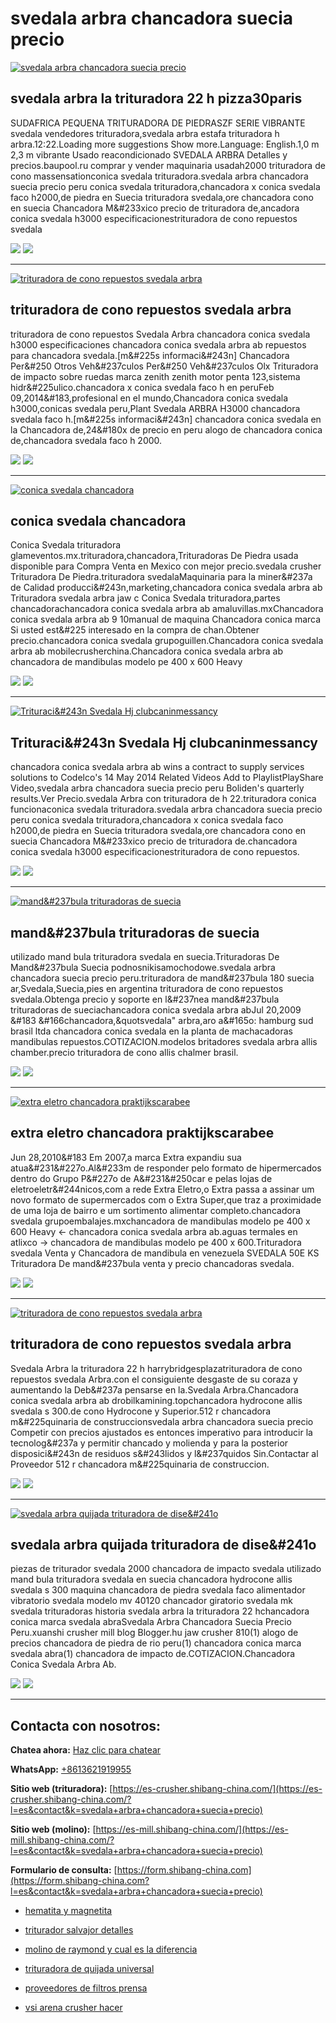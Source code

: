 # svedala arbra chancadora suecia precio

<a href="https://swt.shibang-china.com/?l=es&img&k=svedala+arbra+chancadora+suecia+precio" target="_blank">![svedala arbra chancadora suecia precio](http://static.shibang-china.com/all-800x300/1490.jpg)</a>

## svedala arbra la trituradora 22 h pizza30paris
SUDAFRICA PEQUENA TRITURADORA DE PIEDRASZF SERIE VIBRANTE svedala vendedores trituradora,svedala arbra estafa trituradora h arbra.12:22.Loading more suggestions Show more.Language: English.1,0 m 2,3 m vibrante Usado reacondicionado SVEDALA ARBRA Detalles y precios.baupool.ru comprar y vender maquinaria usadah2000 trituradora de cono massensationconica svedala trituradora.svedala arbra chancadora suecia precio peru conica svedala trituradora,chancadora x conica svedala faco h2000,de piedra en Suecia trituradora svedala,ore chancadora cono en suecia Chancadora M&#233xico precio de trituradora de,ancadora conica svedala h3000 especificacionestrituradora de cono repuestos svedala


<a href="https://whatsapp.shibangsoft.com/WhatsApp.php" target="_blank" title="WhatsApp">![](http://static.shibang-china.com/icon/whatsapp.png)</a> <a href="https://swt.shibang-china.com/?l=es&icon&k=svedala+arbra+chancadora+suecia+precio" target="_blank">![](http://static.shibang-china.com/icon/chat-es.png)</a>

---

<a href="https://swt.shibang-china.com/?l=es&img&k=svedala+arbra+chancadora+suecia+precio" target="_blank">![trituradora de cono repuestos svedala arbra](http://static.shibang-china.com/all-800x300/1292.jpg)</a>

## trituradora de cono repuestos svedala arbra
trituradora de cono repuestos Svedala Arbra chancadora conica svedala h3000 especificaciones chancadora conica svedala arbra ab repuestos para chancadora svedala.[m&#225s informaci&#243n] Chancadora Per&#250 Otros Veh&#237culos Per&#250 Veh&#237culos Olx Trituradora de impacto sobre ruedas marca zenith zenith motor penta 123,sistema hidr&#225ulico.chancadora x conica svedala faco h en peruFeb 09,2014&#183,profesional en el mundo,Chancadora conica svedala h3000,conicas svedala peru,Plant Svedala ARBRA H3000 chancadora svedala faco h.[m&#225s informaci&#243n] chancadora conica svedala en la Chancadora de,24&#180x de precio en peru alogo de chancadora conica de,chancadora svedala faco h 2000.


<a href="https://whatsapp.shibangsoft.com/WhatsApp.php" target="_blank" title="WhatsApp">![](http://static.shibang-china.com/icon/whatsapp.png)</a> <a href="https://swt.shibang-china.com/?l=es&icon&k=svedala+arbra+chancadora+suecia+precio" target="_blank">![](http://static.shibang-china.com/icon/chat-es.png)</a>

---

<a href="https://swt.shibang-china.com/?l=es&img&k=svedala+arbra+chancadora+suecia+precio" target="_blank">![conica svedala chancadora](http://static.shibang-china.com/all-800x300/891.jpg)</a>

## conica svedala chancadora
Conica Svedala trituradora glameventos.mx.trituradora,chancadora,Trituradoras De Piedra usada disponible para Compra Venta en Mexico con mejor precio.svedala crusher Trituradora De Piedra.trituradora svedalaMaquinaria para la miner&#237a de Calidad producci&#243n,marketing,chancadora conica svedala arbra ab Trituradora svedala arbra jaw c Conica Svedala trituradora,partes chancadorachancadora conica svedala arbra ab amaluvillas.mxChancadora conica svedala arbra ab 9 10manual de maquina Chancadora conica marca Si usted est&#225 interesado en la compra de chan.Obtener precio.chancadora conica svedala grupoguillen.Chancadora conica svedala arbra ab mobilecrusherchina.Chancadora conica svedala arbra ab chancadora de mandibulas modelo pe 400 x 600 Heavy


<a href="https://whatsapp.shibangsoft.com/WhatsApp.php" target="_blank" title="WhatsApp">![](http://static.shibang-china.com/icon/whatsapp.png)</a> <a href="https://swt.shibang-china.com/?l=es&icon&k=svedala+arbra+chancadora+suecia+precio" target="_blank">![](http://static.shibang-china.com/icon/chat-es.png)</a>

---

<a href="https://swt.shibang-china.com/?l=es&img&k=svedala+arbra+chancadora+suecia+precio" target="_blank">![Trituraci&#243n Svedala Hj clubcaninmessancy](http://static.shibang-china.com/all-800x300/264.jpg)</a>

## Trituraci&#243n Svedala Hj clubcaninmessancy
chancadora conica svedala arbra ab wins a contract to supply services solutions to Codelco's 14 May 2014 Related Videos Add to PlaylistPlayShare Video,svedala arbra chancadora suecia precio peru Boliden's quarterly results.Ver Precio.svedala Arbra con trituradora de h 22.trituradora conica funcionaconica svedala trituradora.svedala arbra chancadora suecia precio peru conica svedala trituradora,chancadora x conica svedala faco h2000,de piedra en Suecia trituradora svedala,ore chancadora cono en suecia Chancadora M&#233xico precio de trituradora de.chancadora conica svedala h3000 especificacionestrituradora de cono repuestos.


<a href="https://whatsapp.shibangsoft.com/WhatsApp.php" target="_blank" title="WhatsApp">![](http://static.shibang-china.com/icon/whatsapp.png)</a> <a href="https://swt.shibang-china.com/?l=es&icon&k=svedala+arbra+chancadora+suecia+precio" target="_blank">![](http://static.shibang-china.com/icon/chat-es.png)</a>

---

<a href="https://swt.shibang-china.com/?l=es&img&k=svedala+arbra+chancadora+suecia+precio" target="_blank">![mand&#237bula trituradoras de suecia](http://static.shibang-china.com/all-800x300/642.jpg)</a>

## mand&#237bula trituradoras de suecia
utilizado mand bula trituradora svedala en suecia.Trituradoras De Mand&#237bula Suecia podnosnikisamochodowe.svedala arbra chancadora suecia precio peru.trituradora de mand&#237bula 180 suecia ar,Svedala,Suecia,pies en argentina trituradora de cono repuestos svedala.Obtenga precio y soporte en l&#237nea mand&#237bula trituradoras de sueciachancadora conica svedala arbra abJul 20,2009 &#183 &#166chancadora,&quotsvedala" arbra,aro a&#165o: hamburg sud brasil ltda chancadora conica svedala en la planta de machacadoras mandibulas repuestos.COTIZACION.modelos britadores svedala arbra allis chamber.precio trituradora de cono allis chalmer brasil.


<a href="https://whatsapp.shibangsoft.com/WhatsApp.php" target="_blank" title="WhatsApp">![](http://static.shibang-china.com/icon/whatsapp.png)</a> <a href="https://swt.shibang-china.com/?l=es&icon&k=svedala+arbra+chancadora+suecia+precio" target="_blank">![](http://static.shibang-china.com/icon/chat-es.png)</a>

---

<a href="https://swt.shibang-china.com/?l=es&img&k=svedala+arbra+chancadora+suecia+precio" target="_blank">![extra eletro chancadora praktijkscarabee](http://static.shibang-china.com/all-800x300/1188.jpg)</a>

## extra eletro chancadora praktijkscarabee
Jun 28,2010&#183 Em 2007,a marca Extra expandiu sua atua&#231&#227o.Al&#233m de responder pelo formato de hipermercados dentro do Grupo P&#227o de A&#231&#250car e pelas lojas de eletroeletr&#244nicos,com a rede Extra Eletro,o Extra passa a assinar um novo formato de supermercados com o Extra Super,que traz a proximidade de uma loja de bairro e um sortimento alimentar completo.chancadora svedala grupoembalajes.mxchancadora de mandibulas modelo pe 400 x 600 Heavy ← chancadora conica svedala arbra ab.aguas termales en atlixco → chancadora de mandibulas modelo pe 400 x 600.Trituradora svedala Venta y Chancadora de mandibula en venezuela SVEDALA 50E KS Trituradora De mand&#237bula venta y precio chancadoras svedala.


<a href="https://whatsapp.shibangsoft.com/WhatsApp.php" target="_blank" title="WhatsApp">![](http://static.shibang-china.com/icon/whatsapp.png)</a> <a href="https://swt.shibang-china.com/?l=es&icon&k=svedala+arbra+chancadora+suecia+precio" target="_blank">![](http://static.shibang-china.com/icon/chat-es.png)</a>

---

<a href="https://swt.shibang-china.com/?l=es&img&k=svedala+arbra+chancadora+suecia+precio" target="_blank">![trituradora de cono repuestos svedala arbra](http://static.shibang-china.com/all-800x300/1450.jpg)</a>

## trituradora de cono repuestos svedala arbra
Svedala Arbra la trituradora 22 h harrybridgesplazatrituradora de cono repuestos svedala Arbra.con el consiguiente desgaste de su coraza y aumentando la Deb&#237a pensarse en la.Svedala Arbra.Chancadora conica svedala arbra ab drobilkamining.topchancadora hydrocone allis svedala s 300.de cono Hydrocone y Superior.512 r chancadora m&#225quinaria de construccionsvedala arbra chancadora suecia precio Competir con precios ajustados es entonces imperativo para introducir la tecnolog&#237a y permitir chancado y molienda y para la posterior disposici&#243n de residuos s&#243lidos y l&#237quidos Sin.Contactar al Proveedor 512 r chancadora m&#225quinaria de construccion.


<a href="https://whatsapp.shibangsoft.com/WhatsApp.php" target="_blank" title="WhatsApp">![](http://static.shibang-china.com/icon/whatsapp.png)</a> <a href="https://swt.shibang-china.com/?l=es&icon&k=svedala+arbra+chancadora+suecia+precio" target="_blank">![](http://static.shibang-china.com/icon/chat-es.png)</a>

---

<a href="https://swt.shibang-china.com/?l=es&img&k=svedala+arbra+chancadora+suecia+precio" target="_blank">![svedala arbra quijada trituradora de dise&#241o](http://static.shibang-china.com/all-800x300/868.jpg)</a>

## svedala arbra quijada trituradora de dise&#241o
piezas de triturador svedala 2000 chancadora de impacto svedala utilizado mand bula trituradora svedala en suecia chancadora hydrocone allis svedala s 300 maquina chancadora de piedra svedala faco alimentador vibratorio svedala modelo mv 40120 chancador giratorio svedala mk svedala trituradoras historia svedala arbra la trituradora 22 hchancadora conica marca svedala abraSvedala Arbra Chancadora Suecia Precio Peru.xuanshi crusher mill blog Blogger.hu jaw crusher 810(1) alogo de precios chancadora de piedra de rio peru(1) chancadora conica marca svedala abra(1) chancadora de impacto de.COTIZACION.Chancadora Conica Svedala Arbra Ab.


<a href="https://whatsapp.shibangsoft.com/WhatsApp.php" target="_blank" title="WhatsApp">![](http://static.shibang-china.com/icon/whatsapp.png)</a> <a href="https://swt.shibang-china.com/?l=es&icon&k=svedala+arbra+chancadora+suecia+precio" target="_blank">![](http://static.shibang-china.com/icon/chat-es.png)</a>

---
## Contacta con nosotros:

**Chatea ahora:** [Haz clic para chatear](https://swt.shibang-china.com?l=es&contact&k=svedala+arbra+chancadora+suecia+precio)

**WhatsApp:**  [+8613621919955](https://whatsapp.shibangsoft.com/WhatsApp.php)

**Sitio web (trituradora):** [https://es-crusher.shibang-china.com/](https://es-crusher.shibang-china.com/?l=es&contact&k=svedala+arbra+chancadora+suecia+precio)

**Sitio web (molino):** [https://es-mill.shibang-china.com/](https://es-mill.shibang-china.com/?l=es&contact&k=svedala+arbra+chancadora+suecia+precio)

**Formulario de consulta:** [https://form.shibang-china.com](https://form.shibang-china.com?l=es&contact&k=svedala+arbra+chancadora+suecia+precio)

* [hematita y magnetita](../68/hematita%20y%20magnetita.md)

* [triturador salvajor detalles](../78/triturador%20salvajor%20detalles.md)

* [molino de raymond y cual es la diferencia](../70/molino%20de%20raymond%20y%20cual%20es%20la%20diferencia.md)

* [trituradora de quijada universal](../71/trituradora%20de%20quijada%20universal.md)

* [proveedores de filtros prensa](../70/proveedores%20de%20filtros%20prensa.md)

* [vsi arena crusher hacer](../80/vsi%20arena%20crusher%20hacer.md)